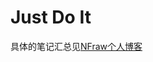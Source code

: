 # Just Do It
具体的笔记汇总见[NFraw个人博客](https://nfraw.github.io/2024/07/29/%E8%88%B9%E8%AF%B4C%E8%AF%AD%E8%A8%80/)
